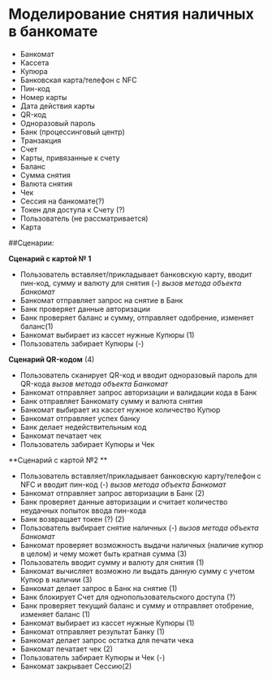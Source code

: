 # Моделирование снятия наличных в банкомате
  
  * Банкомат 
  * Кассета
  * Купюра
  * Банковская карта/телефон с NFC
  * Пин-код 
  * Номер карты 
  * Дата действия карты 
  * QR-код 
  * Одноразовый пароль
  * Банк (процессинговый центр)
  * Транзакция
  * Счет
  * Карты, привязанные к счету
  * Баланс
  * Сумма снятия
  * Валюта снятия
  * Чек
  * Сессия на банкомате(?)
  * Токен для доступа к Счету (?)
  * Пользователь (не рассматривается)
  * Карта
  
  
  ##Сценарии:
  
**Сценарий с картой № 1**
* Пользователь вставляет/прикладывает банковскую карту, вводит пин-код, сумму и валюту для снятия  (-) *вызов метода объекта Банкомат*
* Банкомат отправляет запрос на снятие в Банк
* Банк проверяет данные авторизации
* Банк проверяет баланс и сумму, отправляет одобрение, изменяет баланс(1)
* Банкомат выбирает из кассет нужные Купюры (1) 
* Пользователь забирает Купюры (-)
    
**Сценарий QR-кодом** (4)		
* Пользователь сканирует QR-код и вводит одноразовый пароль для QR-кода *вызов метода объекта Банкомат*
* Банкомат отправляет запрос авторизации и валидации кода в Банк
* Банк отправляет Банкомату сумму и валюта снятия
* Банкомат выбирает из кассет нужное количество Купюр 
* Банкомат отправляет успех банку
* Банк делает недействительным код 
* Банкомат печатает чек
* Пользователь забирает Купюры и Чек 

**Сценарий с картой №2 **
* Пользователь вставляет/прикладывает банковскую карту/телефон с NFC и вводит пин-код (-) *вызов метода объекта Банкомат*
* Банкомат отправляет запрос авторизации в Банк (2)
* Банк проверяет данные авторизации и считает количество неудачных попыток ввода пин-кода
* Банк возвращает токен (?) (2)	
* Пользователь выбирает снятие наличных (-) *вызов метода объекта Банкомат*
* Банкомат проверяет возможность выдачи наличных (наличие купюр в целом) и чему может быть кратная сумма (3)
* Пользователь вводит сумму и валюту для снятия (1)
* Банкомат вычисляет возможно ли выдать данную сумму с учетом Купюр в наличии (3)
* Банкомат делает запрос в Банк на снятие (1)
* Банк блокирует Счет для однопользовательского доступа (?) 
* Банк проверяет текущий баланс и сумму и отправляет отобрение, изменяет баланс (1)
* Банкомат выбирает из кассет нужные Купюры (1) 
* Банкомат отправляет результат Банку (1)
* Банкомат делает запрос остатка для печати чека 
* Банкомат печатает чек (2)
* Пользователь забирает Купюры и Чек (-)
* Банкомат закрывает Сессию(2)